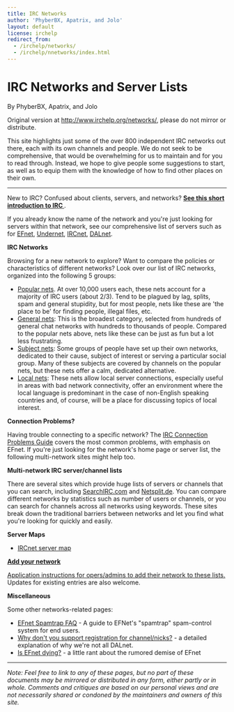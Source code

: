```yaml
---
title: IRC Networks
author: 'PhyberBX, Apatrix, and Jolo'
layout: default
license: irchelp
redirect_from:
  - /irchelp/networks/
  - /irchelp/nnetworks/index.html
---
```


# IRC Networks and Server Lists

By PhyberBX, Apatrix, and Jolo

Original version at <http://www.irchelp.org/networks/>, please do not mirror or distribute.

This site highlights just some of the over 800 independent IRC networks out there, each with its own channels and people. We do not seek to be comprehensive, that would be overwhelming for us to maintain and for you to read through. Instead, we hope to give people some suggestions to start, as well as to equip them with the knowledge of how to find other places on their own.

--------------------------------------------------------------------------------

New to IRC? Confused about clients, servers, and networks? 
**[See this short introduction to IRC ](/faq/new2irc.html)**.

If you already know the name of the network and you're just looking for servers
within that network, see our comprehensive list of servers such as for
[EFnet](/networks/efnet/servers.html),
[Undernet](https://www.undernet.org/servers.php), [IRCnet](/networks/ircnet/serverlist.html),
[DALnet](/networks/dalnet/).

**IRC Networks**

Browsing for a new network to explore? Want to compare the policies or characteristics of different networks? Look over our list of IRC networks, organized into the following 5 groups:

- [Popular nets](/networks/popular.html). At over 10,000 users each, these nets account for a majority of IRC users (about 2/3). Tend to be plagued by lag, splits, spam and general stupidity, but for most people, nets like these are 'the place to be' for finding people, illegal files, etc.
- [General nets](/networks/general.html): This is the broadest category, selected from hundreds of general chat networks with hundreds to thousands of people. Compared to the popular nets above, nets like these can be just as fun but a lot less frustrating.
- [Subject nets](/networks/topical.html): Some groups of people have set up their own networks, dedicated to their cause, subject of interest or serving a particular social group. Many of these subjects are covered by channels on the popular nets, but these nets offer a calm, dedicated alternative.
- [Local nets](/networks/regional.html): These nets allow local server connections, especially useful in areas with bad network connectivity, offer an environment where the local language is predominant in the case of non-English speaking countries and, of course, will be a place for discussing topics of local interest.

**Connection Problems?**

Having trouble connecting to a specific network? The [IRC Connection Problems Guide](/networks/connectprob.html) covers the most common problems, with emphasis on EFnet. If you're just looking for the network's home page or server list, the following multi-network sites might help too.

**Multi-network IRC server/channel lists**

There are several sites which provide huge lists of servers or channels that you can search, including [SearchIRC.com](http://searchirc.com/networks.php) and [Netsplit.de](http://irc.netsplit.de/networks/). You can compare different networks by statistics such as number of users or channels, or you can search for channels across all networks using keywords. These sites break down the traditional barriers between networks and let you find what you're looking for quickly and easily.

**Server Maps**

- [IRCnet server map](http://irc.tu-ilmenau.de/all_servers/?focus=0)

**[Add your network](addreq.html)**

[Application instructions for opers/admins to add their network to these lists.](/networks/addreq.html) Updates for existing entries are also welcome.

**Miscellaneous**

Some other networks-related pages:

- [EFnet Spamtrap FAQ](/networks/efnet/spamtrap.html) - A guide to EFNet's "spamtrap" spam-control system for end users.
- [Why don't you support registration for channel/nicks?](/networks/noserv.html) - a detailed explanation of why we're not all DALnet.
- [Is EFnet dying?](/networks/efnet/efnetsux.html) - a little rant about the rumored demise of EFnet

--------------------------------------------------------------------------------

_Note: Feel free to link to any of these pages, but no part of these documents may be mirrored or distributed in any form, either partly or in whole. Comments and critiques are based on our personal views and are not necessarily shared or condoned by the maintainers and owners of this site._
